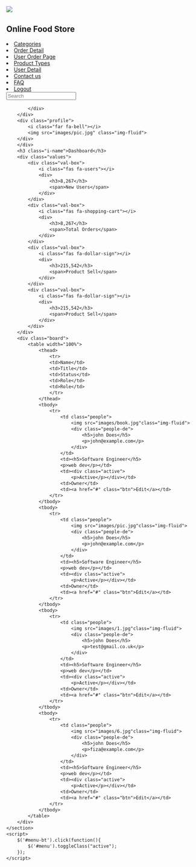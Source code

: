 <!DOCTYPE html>
<html lang="en">
<head>
    <meta charset="UTF-8">
    <meta name="viewport" content="width=device-width, initial-scale=1.0">
    <title>Document</title>
    <link rel="stylesheet" href="style.css">
    <script src="https://cdnjs.cloudflare.com/ajax/libs/jquery/3.6.0/jquery.min.js"></script>
    <link rel="stylesheet" href="https://cdnjs.cloudflare.com/ajax/libs/font-awesome/5.15.4/css/all.min.css"/>
<body>
    <section id="menu">
        <div class="logo">
            <img src="images/of.jpg">
            <h2>Online Food Store</h2>
        </div>
        <div class="items">
            <li><i class="fas fa-home"></i> <a  href="index.php">Categories</a></li>
            <li><i class="fab fa-first-order"></i><a  href="order.php">Order Detail</a></li>
            <li><i class="fas fa-address-card"></i><a  href="user_order.php">User Order Page</a></li>
            <li><i class="fab fa-product-hunt"></i><a  href="product.php">Product Types</a></li>
            <li><i class="fas fa-history"></i><a  href="user.php">User Detail</a></li>
            <li><i class="fas fa-address-card"></i><a  href="contact_us.php">Contact us</a></li>
            <li><i class="fas fa-minus-circle"></i> <a  href="#faq">FAQ</a></li>
            <li><i class="fas fa-power-off"></i> <a  href="logout.php">Logout</a></li>
        </div>
    </section>
    <section id="interface">
        <div class="navigation">
        <div class="n1">
            <div>
                <i id="menu-bt"class="fas fa-bars"></i>
            </div>
            <div class="search">
                <i class="fas fa-search"></i>
                <input type="text" placeholder="Search">
                

            </div>
        </div>
        <div class="profile">
            <i class="far fa-bell"></i>
            <img src="images/pic.jpg" class="img-fluid">
        </div>
        </div>  
        <h3 class="i-name">Dashboard</h3>
        <div class="values">
            <div class="val-box">
                <i class="fas fa-users"></i>
                <div>
                    <h3>8,267</h3>
                    <span>New Users</span>
                </div>
            </div>
            <div class="val-box">
                <i class="fas fa-shopping-cart"></i>
                <div>
                    <h3>8,267</h3>
                    <span>Total Orders</span>
                </div>
            </div>
            <div class="val-box">
                <i class="fas fa-dollar-sign"></i>
                <div>
                    <h3>215,542</h3>
                    <span>Product Sell</span>
                </div>
            </div>
            <div class="val-box">
                <i class="fas fa-dollar-sign"></i>
                <div>
                    <h3>215,542</h3>
                    <span>Product Sell</span>
                </div>
            </div>
        </div> 
        <div class="board">
            <table width="100%">
                <thead>
                    <tr>
                    <td>Name</td>
                    <td>Title</td>
                    <td>Status</td>
                    <td>Role</td>
                    <td>Role</td>
                    </tr>
                </thead>
                <tbody>
                    <tr>
                        <td class="people">
                            <img src="images/book.jpg"class="img-fluid">
                            <div class="people-de">
                                <h5>john Does</h5>
                                <p>john@example.com</p>
                            </div>
                        </td>
                        <td><h5>Software Engineer</h5>
                        <p>web dev</p></td>
                        <td><div class="active">
                            <p>Active</p></div></td>
                        <td>Owner</td>
                        <td><a href="#" class="btn">Edit</a></td>
                    </tr>
                </tbody>
                <tbody>
                    <tr>
                        <td class="people">
                            <img src="images/pic.jpg"class="img-fluid">
                            <div class="people-de">
                                <h5>john Does</h5>
                                <p>john@example.com</p>
                            </div>
                        </td>
                        <td><h5>Software Engineer</h5>
                        <p>web dev</p></td>
                        <td><div class="active">
                            <p>Active</p></div></td>
                        <td>Owner</td>
                        <td><a href="#" class="btn">Edit</a></td>
                    </tr>
                </tbody>
                <tbody>
                    <tr>
                        <td class="people">
                            <img src="images/1.jpg"class="img-fluid">
                            <div class="people-de">
                                <h5>john Does</h5>
                                <p>test@gmail.co.uk</p>
                            </div>
                        </td>
                        <td><h5>Software Engineer</h5>
                        <p>web dev</p></td>
                        <td><div class="active">
                            <p>Active</p></div></td>
                        <td>Owner</td>
                        <td><a href="#" class="btn">Edit</a></td>
                    </tr>
                </tbody>
                <tbody>
                    <tr>
                        <td class="people">
                            <img src="images/6.jpg"class="img-fluid">
                            <div class="people-de">
                                <h5>john Does</h5>
                                <p>fiza@example.com</p>
                            </div>
                        </td>
                        <td><h5>Software Engineer</h5>
                        <p>web dev</p></td>
                        <td><div class="active">
                            <p>Active</p></div></td>
                        <td>Owner</td>
                        <td><a href="#" class="btn">Edit</a></td>
                    </tr>
                </tbody>
            </table>
        </div> 
    </section>
    <script>
        $('#menu-bt').click(function(){
            $('#menu').toggleClass("active");
        });
    </script>
    
</body>
</html>
